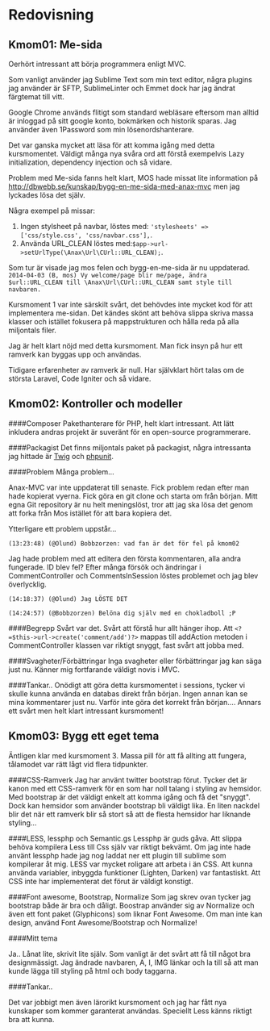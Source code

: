 Redovisning
====================================
 
Kmom01: Me-sida
------------------------------------
Oerhört intressant att börja programmera enligt MVC. 


Som vanligt använder jag Sublime Text som min text editor, några plugins jag använder är SFTP, SublimeLinter och Emmet dock har jag ändrat färgtemat till vitt.

Google Chrome används flitigt som standard webläsare eftersom man alltid är inloggad på sitt google konto, bokmärken och historik sparas. Jag använder även 1Password som min lösenordshanterare. 

Det var ganska mycket att läsa för att komma igång med detta kursmomentet. Väldigt många nya svåra ord att förstå exempelvis Lazy initialization, dependency injection och så vidare.


Problem med Me-sida fanns helt klart, MOS hade missat lite information på http://dbwebb.se/kunskap/bygg-en-me-sida-med-anax-mvc men jag lyckades lösa det själv.

Några exempel på missar:

1. Ingen stylsheet på navbar, 
löstes med: `'stylesheets' => ['css/style.css', 'css/navbar.css'],`.
2. Använda URL_CLEAN 
löstes med:`$app->url->setUrlType(\Anax\Url\CUrl::URL_CLEAN);`.

Som tur är visade jag mos felen och bygg-en-me-sida är nu uppdaterad.
`2014-04-03 (B, mos) Vy welcome/page blir me/page, ändra $url::URL_CLEAN till \Anax\Url\CUrl::URL_CLEAN samt style till navbaren. `

Kursmoment 1 var inte särskilt svårt, det behövdes inte mycket kod för att implementera me-sidan. Det kändes skönt att behöva slippa skriva massa klasser och istället fokusera på mappstrukturen och hålla reda på alla miljontals filer. 

Jag är helt klart nöjd med detta kursmoment. Man fick insyn på hur ett ramverk kan byggas upp och användas.

Tidigare erfarenheter av ramverk är null. Har självklart hört talas om de största Laravel, Code Igniter och så vidare.



Kmom02: Kontroller och modeller
------------------------------------

####Composer
Pakethanterare för PHP, helt klart intressant. Att lätt inkludera andras projekt är suveränt för en open-source programmerare. 

####Packagist
Det finns miljontals paket på packagist, några intressanta jag hittade är [Twig](https://packagist.org/packages/twig/twig "Twig") och [phpunit](https://packagist.org/packages/phpunit/phpunit "phpunit").


####Problem
Många problem...

Anax-MVC var inte uppdaterat till senaste. Fick problem redan efter man hade kopierat vyerna. Fick göra en git clone och starta om från början. Mitt egna Git repository är nu helt meningslöst, tror att jag ska lösa det genom att forka från Mos istället för att bara kopiera det.

Ytterligare ett problem uppstår...

`(13:23:48) (@Olund) Bobbzorzen: vad fan är det för fel på kmom02`

Jag hade problem med att editera den första kommentaren, alla andra fungerade. ID blev fel? Efter många försök och ändringar i CommentController och CommentsInSession löstes problemet och jag blev överlycklig.

`(14:18:37) (@Olund) Jag LÖSTE DET`

`(14:24:57) (@Bobbzorzen) Belöna dig själv med en chokladboll ;P`

####Begrepp
Svårt var det. Svårt att förstå hur allt hänger ihop. 
Att `<?=$this->url->create('comment/add')?>` mappas till addAction metoden i CommentController klassen var riktigt snyggt, fast svårt att jobba med. 

####Svagheter/Förbättringar
Inga svagheter eller förbättringar jag kan säga just nu. Känner mig fortfarande väldigt novis i MVC.


####Tankar..
Onödigt att göra detta kursmomentet i sessions, tycker vi skulle kunna använda en databas direkt från början. Ingen annan kan se mina kommentarer just nu. Varför inte göra det korrekt från början....
Annars ett svårt men helt klart intressant kursmoment!



Kmom03: Bygg ett eget tema
------------------------------------
Äntligen klar med kursmoment 3. Massa pill för att få allting att fungera, tålamodet var rätt lågt vid flera tidpunkter.




####CSS-Ramverk
Jag har använt twitter bootstrap förut. Tycker det är kanon med ett CSS-ramverk för en som har noll talang i styling av hemsidor. Med bootstrap är det väldigt enkelt att komma igång och få det "snyggt". Dock kan hemsidor som använder bootstrap bli väldigt lika. En liten nackdel blir det när ett ramverk blir så stort så att de flesta hemsidor har liknande styling...


####LESS, lessphp och Semantic.gs
Lessphp är guds gåva. Att slippa behöva kompilera Less till Css själv var riktigt bekvämt. Om jag inte hade använt lessphp hade jag nog laddat ner ett plugin till sublime som kompilerar åt mig.
LESS var mycket roligare att arbeta i än CSS. Att kunna använda variabler, inbyggda funktioner (Lighten, Darken) var fantastiskt. Att CSS inte har implementerat det förut är väldigt konstigt. 


####Font awesome, Bootstrap, Normalize
Som jag skrev ovan tycker jag bootstrap både är bra och dåligt. Boostrap använder sig av Normalize och även ett font paket (Glyphicons) som liknar Font Awesome. 
Om man inte kan design, använd Font Awesome/Bootstrap och Normalize!

####Mitt tema

Ja.. Lånat lite, skrivit lite själv. 
Som vanligt är det svårt att få till något bra designmässigt.
Jag ändrade navbaren, A, I, IMG länkar och la till så att man kunde lägga till styling på html och body taggarna.


####Tankar..

Det var jobbigt men även lärorikt kursmoment och jag har fått nya kunskaper som kommer garanterat användas. Speciellt Less känns riktigt bra att kunna.











